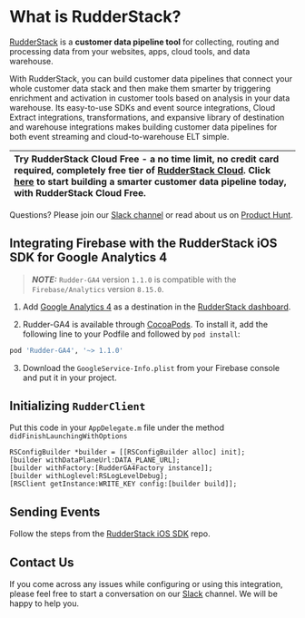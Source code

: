 # What is RudderStack?

[RudderStack](https://rudderstack.com/) is a **customer data pipeline tool** for collecting, routing and processing data from your websites, apps, cloud tools, and data warehouse.

With RudderStack, you can build customer data pipelines that connect your whole customer data stack and then make them smarter by triggering enrichment and activation in customer tools based on analysis in your data warehouse. Its easy-to-use SDKs and event source integrations, Cloud Extract integrations, transformations, and expansive library of destination and warehouse integrations makes building customer data pipelines for both event streaming and cloud-to-warehouse ELT simple.

| Try **RudderStack Cloud Free** - a no time limit, no credit card required, completely free tier of [RudderStack Cloud](https://resources.rudderstack.com/rudderstack-cloud). Click [here](https://app.rudderlabs.com/signup?type=freetrial) to start building a smarter customer data pipeline today, with RudderStack Cloud Free. |
|:------|

Questions? Please join our [Slack channel](https://resources.rudderstack.com/join-rudderstack-slack) or read about us on [Product Hunt](https://www.producthunt.com/posts/rudderstack).

## Integrating Firebase with the RudderStack iOS SDK for Google Analytics 4

> **_NOTE:_** `Rudder-GA4` version `1.1.0` is compatible with the `Firebase/Analytics` version `8.15.0`.

1. Add [Google Analytics 4](https://developers.google.com/analytics/devguides/collection/ga4) as a destination in the [RudderStack dashboard](https://app.rudderstack.com/).

2. Rudder-GA4 is available through [CocoaPods](https://cocoapods.org). To install it, add the following line to your Podfile and followed by `pod install`:

```ruby
pod 'Rudder-GA4', '~> 1.1.0'
```

3. Download the `GoogleService-Info.plist` from your Firebase console and put it in your project.

## Initializing ```RudderClient```

Put this code in your ```AppDelegate.m``` file under the method ```didFinishLaunchingWithOptions```
```
RSConfigBuilder *builder = [[RSConfigBuilder alloc] init];
[builder withDataPlaneUrl:DATA_PLANE_URL];
[builder withFactory:[RudderGA4Factory instance]];
[builder withLoglevel:RSLogLevelDebug];
[RSClient getInstance:WRITE_KEY config:[builder build]];
```

## Sending Events

Follow the steps from the [RudderStack iOS SDK](https://github.com/rudderlabs/rudder-sdk-ios#sending-events) repo.

## Contact Us

If you come across any issues while configuring or using this integration, please feel free to start a conversation on our [Slack](https://resources.rudderstack.com/join-rudderstack-slack) channel. We will be happy to help you.

